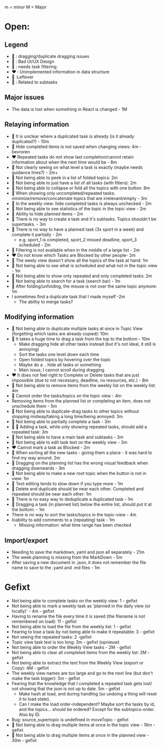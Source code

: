 m = minor
M = Major

# Open:

## Legend

- :green_heart: : dragging/duplicate dragging issues
- :yellow_heart: : Bad UI/UX Design
- :blue_heart: : needs task filtering
- :heart: : Unimplemented information in data structure
- :orange_heart: :Leftover
- :purple_heart: : Related to subtasks

## Major issues

- The data is lost when something in React is changed - 1M

## Relaying information

- :yellow_heart: It is unclear where a duplicated task is already (is it already duplicated?) - 10m
- :blue_heart: Hide completed items is not saved when changing views: 4m - bevroren
- :heart: Repeated tasks do not show last completion/cannot retain information about when the next time would be - 8m
- :yellow_heart: Not clearly seeing on what level a task is exactly (maybe needs guidance lines?) - 2m+
- :yellow_heart: Not being able to peek in a list of folded topics: 2m
- :blue_heart: Not being able to just have a list of all tasks (with filters): 2m
- :yellow_heart: Not being able to collapse or fold all the topics with one button: 8m
- :yellow_heart: When showing only uncompleted/repeated tasks: minimize/remove/concatenate topics that are irrelevant/empty - 3m
- :blue_heart: In the weekly view: hide completed tasks is always unchecked - 2m
- :yellow_heart: Not being able to see statistics of the topic in the topic view - 2m
- :blue_heart: Ability to hide planned items - 2m
- :purple_heart: There is no way to create a task and it's subtasks. Topics shouldn't be supertasks. - 3m
- :purple_heart: There is no way to have a planned task (3x sport in a week) and complete it partially - 2m
	+ e.g. sport_1 is completed, sport_2 missed deadline, sport_3 scheduled - 2m
- :blue_heart: Filtering is not available when in the middle of a large list - 2m
- :heart: Do not know which Tasks are Blocked by other people- 2m
- :yellow_heart: The weely view doesn't show all the topics of the task at hand: 1m
- :blue_heart: Not being able to see what is scheduled and what not in the topic view - 1m
- :blue_heart: Not being able to show only repeated and only completed tasks: 2m
- :orange_heart: Not being able to search for a task (search bar) - 1m
- :yellow_heart: After folding/unfolding, the mouse is not over the same topic anymore: 1m
- I sometimes find a duplicate task that I made myself -2m
	+ The abiltiy to merge tasks?
## Modifying information

- :yellow_heart: Not being able to duplicate multiple tasks at once in Topic View (forgetting which tasks are already copied): 10m
- :green_heart: It takes a huge time to drag a task from the top to the bottom - 10m
	- Make dragging hide all other tasks instead (but it's not ideal, it still is annoying)
	- Sort the tasks one level down each time
	- Open folded topics by hovering over the topic
	- Maybe do a .. hide all tasks or something
	- Main issue, I cannot scroll during dragging
- :heart: It does not feel right to Complete or Delete tasks that are just impossible (due to not necessary, deadline, no resources, etc.) - 8m
- :yellow_heart: Not being able to remove items from the weekly list on the weekly list: 4m
- :orange_heart: Cannot order the tasks/topics on the topic view - 4m
- Removing items from the planned list or completing an item, does not unschedule them - 5m
- :green_heart: Not being able to duplicate-drag tasks to other topics without stopping midway/taking a long time/being annoyed: 3m
- :purple_heart: Not being able to partially complete a task - 3m
- :yellow_heart: :blue_heart: Adding a task, while only showing repeated tasks, should add a repeated task: 3m
- :purple_heart: Not being able to have a main task and subtasks - 3m
- :orange_heart: Not being able to edit task text on the weekly view - 3m
- :heart: Cannot mark a task as Blocked - 2m
- :green_heart: When sorting all the new tasks - giving them a place - it was hard to find my way around. 2m
- :green_heart: Dragging on the planning list has the wrong visual feedback when dragging downwards - 3m
- :orange_heart: Not being able to make a new root topic when the button is not in view: 1m
- :orange_heart: Text editing tends to slow down if you type more - 1m
- :yellow_heart: Delete and duplicate should be near each other. Completed and repeated should be near each other: 1m
-  :yellow_heart: There is no easy way to deduplicate a duplicated task - 1m
- :green_heart: Dragging a task (in planned list) below the entire list, should put it at the bottom. - 1m
- There is no way to sort the tasks/topics in the topic-view - 4m
- Inability to add comments to a (repeating) task - 1m
	+ Missing information: what time range has been checked

## Import/export

- Needing to save the markdown, yaml and json all separately - 21m
- The week planning is missing from the MarkDown - 5m
- After saving a new document in .json, it does not remember the file name to save to the .yaml and .md files - 1m

# Gefixt

- Not being able to complete tasks on the weekly view: 1 - gefixt
- Not being able to mark a weekly task as 'planned in the daily view (or locally)' - 4m - gefixt
- Having to rename the file every time it is saved (the filename is not remembered on load): 11 - gefixt
- Not being able to load the file from the weekly list: 1 - gefixt
- Fearing to lose a task by not being able to make it repeatable: 3 - gefixt
- Not seeing the repeated tasks: 2 -gefixt
- Topic view task text is too long: 3m - gefixt (opnieuw)
- Not being able to order the Weekly View tasks - 2M - gefixt
- Not being able to clear all completed items from the weekly list: 2M - gefixt
- Not being able to extract the text from the Weekly View (export or Copy): 4M - gefixt
- The weekly view names are too large and go to the next line (but don't make the task bigger): 5m - gefixt
- Fearing that the knowledge that I completed a repeated task gets lost/ not showing that the json is not up to date. 5m - gefixt
	- Make hash at load, and during handling (so undoing a thing will reset it to load state). 
	- Can I make the load order-independent? Maybe sort the tasks by id, and the topics... should be ordered? Except for the subtopics-order. Also by ID.
 - Bug: source_supertopic is undefined in moveTopic - gefixt
- :green_heart: Not being able to drag multiple items at once in the topic view - 16m - gefixt
- :green_heart: Not being able to drag multiple items at once in the planned view - 30m - gefixt
